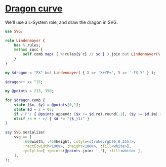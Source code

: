 [1]: https://rosettacode.org/wiki/Dragon_curve

# [Dragon curve][1]

We'll use a L-System role, and draw the dragon in SVG.

```raku
use SVG;
 
role Lindenmayer {
    has %.rules;
    method succ { 
	    self.comb.map( { %!rules{$^c} // $c } ).join but Lindenmayer(%!rules)
    }
}
 
my $dragon = "FX" but Lindenmayer( { X => 'X+YF+', Y => '-FX-Y' } );
 
$dragon++ xx ^15;
 
my @points = 215, 350;
 
for $dragon.comb {
    state ($x, $y) = @points[0,1];
    state $d = 2 + 0i;
    if /'F'/ { @points.append: ($x += $d.re).round(.1), ($y += $d.im).round(.1) }
    elsif /< + - >/ { $d *= "{$_}1i" }
}
 
say SVG.serialize(
    svg => [
        :600width, :450height, :style<stroke:rgb(0,0,255)>,
        :rect[:width<100%>, :height<100%>, :fill<white>],
        :polyline[ :points(@points.join: ','), :fill<white> ],
    ],
);
```